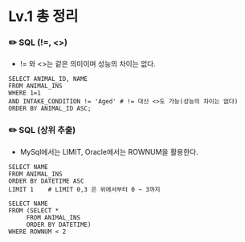 # Lv.1 총 정리

###        ✏️ SQL (!=, <>)

- != 와 <>는 같은 의미이며 성능의 차이는 없다. </br>

```mysql
SELECT ANIMAL_ID, NAME
FROM ANIMAL_INS
WHERE 1=1
AND INTAKE_CONDITION != 'Aged' # != 대신 <>도 가능(성능의 차이는 없다)
ORDER BY ANIMAL_ID ASC;
```

###        ✏️ SQL (상위 추출)

- MySql에서는 LIMIT, Oracle에서는 ROWNUM을 활용한다. </br>

```mysql
SELECT NAME
FROM ANIMAL_INS
ORDER BY DATETIME ASC
LIMIT 1    # LIMIT 0,3 은 위에서부터 0 ~ 3까지 
```

```Oracle
SELECT NAME
FROM (SELECT *
     FROM ANIMAL_INS
     ORDER BY DATETIME)
WHERE ROWNUM < 2
```
